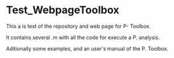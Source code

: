 # Test_WebpageToolbox
This a is  test of the repository and web page for P- Toolbox.

It contains several .m with all the code for execute a P. analysis.

Aditionally some examples, and an user's manual of the P. Toolbox.

